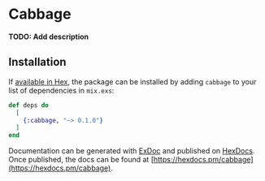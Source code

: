 # Cabbage

**TODO: Add description**

## Installation

If [available in Hex](https://hex.pm/docs/publish), the package can be installed
by adding `cabbage` to your list of dependencies in `mix.exs`:

```elixir
def deps do
  [
    {:cabbage, "~> 0.1.0"}
  ]
end
```

Documentation can be generated with [ExDoc](https://github.com/elixir-lang/ex_doc)
and published on [HexDocs](https://hexdocs.pm). Once published, the docs can
be found at [https://hexdocs.pm/cabbage](https://hexdocs.pm/cabbage).

